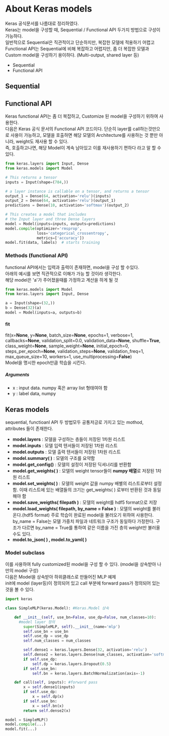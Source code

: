 # About Keras models

Keras 공식문서를 나름대로 정리하였다.   
Keras는 model을 구성할 때, Sequential / Functional API 두가지 방법으로 구성이 가능하다.  
일반적으로 Sequential은 직관적이고 단순하지만, 복잡한 모델에 적용하기 어렵고 Functional API는 Sequential에 비해 복잡하고 어렵지만, 좀 더 복잡한 모델과 Custom model을 구성하기 용이하다.  (Multi-output, shared layer 등)

- Sequential   
- Functional API  



## Sequential 






## Functional API

Keras functional API는 좀 더 복잡하고, Customize 된 model을 구성하기 위하여 사용한다.   
다음은 Keras 공식 문서의 Functional API 코드이다. 단순히 layer를 call하는것만으로 사용이 가능하고, 모델을 호출하면 해당 모델의 Architecture를 사용하는 것 뿐만 아니라, weight도 재사용 할 수 있다.  
즉, 호출하고나면, 해당 Model이 계속 남아있고 이를 재사용하기 편하다 라고 말 할 수 있다.  

```python
from keras.layers import Input, Dense
from keras.models import Model

# This returns a tensor
inputs = Input(shape=(784,))

# a layer instance is callable on a tensor, and returns a tensor
output_1 = Dense(64, activation='relu')(inputs)
output_2 = Dense(64, activation='relu')(output_1)
predictions = Dense(10, activation='softmax')(output_2)

# This creates a model that includes
# the Input layer and three Dense layers
model = Model(inputs=inputs, outputs=predictions)
model.compile(optimizer='rmsprop',
              loss='categorical_crossentropy',
              metrics=['accuracy'])
model.fit(data, labels)  # starts training
```

### Methods (functional API)

functional API에서는 입력과 출력이 존재하면, model을 구성 할 수있다.  
아래의 예시를 보면 직관적으로 이해가 가능 할 것이라 생각한다.   
해당 model은 'a'가 주어졌을때를 가정하고 계산을 하게 될 것

```python
from keras.models import Model
from keras.layers import Input, Dense

a = Input(shape=(32,))
b = Dense(32)(a)
model = Model(inputs=a, outputs=b)
```

#### fit
  fit(x=**None**, y=**None**, batch_size=**None**, epochs=1, verbose=1, callbacks=**None**, validation_split=0.0, validation_data=**None**, shuffle=**True**, class_weight=**None**, sample_weight=**None**, initial_epoch=0, steps_per_epoch=**None**, validation_steps=**None**, validation_freq=1, max_queue_size=10, workers=1, use_multiprocessing=**False**)  
  Model을 명시한 epoch만큼 학습을 시킨다.  

##### Arguments

- x : input data. numpy 혹은 array list 형태여야 함
- y : label data, numpy





## Keras models

sequential, functioanl API 두 방법모두 공통저긍로 가지고 있는 mothod, attributes 들이 존재한다.    

- **model.layers** : 모델을 구성하는 층들이 저장된 1차원 리스트  
- **model.inputs** : 모델 입력 텐서들이 저장된 1차원 리스트  
- **model.outputs** : 모델 출력 텐서들이 저장된 1차원 리스트  
- **model.summary( )** : 모델의 구조를 요약함  
- **model.get_config()**  : 모델의 설정이 저장된 딕셔너리를 반환함  
- **model.get_weights( )** : 모델의 weight tensor들이 **numpy 배열**로 저장된 1차원 리스트  
- **model.set_weights( )** : 모델의 weight 값을 numpy 배별의 리스트로부터 설정함. 이때 리스트에 있는 배열들의 크기는 get_weights( ) 로부터 반환된 것과 동일해야 함
- **model.save_weigths( filepath )** : 모델의 weight를 hdf5 format으로 저장
- **model.load_weights( filepath, by_name = False )** : 모델의 weight를 불러온다.(hdf5 format) 주로 학습이 완료된 model을 불러오기 위하여 사용한다. by_name = False는 모델 가중치 파일과 네트워크 구조가 동일하다 가정한다. 구조가 다르면 by_name = True를 통하여 같은 이름을 가진 층의 weight만 불러올수도 있다.
- **model.to_json( ) , model.to_yaml( )** 



### Model subclass

이를 사용하여 fully customized된 model을 구성 할 수 있다. (model을 상속받아 나만의 model 구성)    
다음은 Model을 상속받아 하위클래스로 만들어진 MLP 예제  
init에 model (layer등)이 정의되어 있고 call 부분에 forward pass가 정의되어 있는것을 볼 수 있다. 

```python
import keras

class SimpleMLP(keras.Model): #Keras.Model 상속

    def __init__(self, use_bn=False, use_dp=False, num_classes=10):
      #model layer 정의 
        super(SimpleMLP, self).__init__(name='mlp')
        self.use_bn = use_bn
        self.use_dp = use_dp
        self.num_classes = num_classes

        self.dense1 = keras.layers.Dense(32, activation='relu')
        self.dense2 = keras.layers.Dense(num_classes, activation='softmax')
        if self.use_dp:
            self.dp = keras.layers.Dropout(0.5)
        if self.use_bn:
            self.bn = keras.layers.BatchNormalization(axis=-1)

    def call(self, inputs): #forward pass
        x = self.dense1(inputs)
        if self.use_dp:
            x = self.dp(x)
        if self.use_bn:
            x = self.bn(x)
        return self.dense2(x)

model = SimpleMLP()
model.compile(...)
model.fit(...)
```

